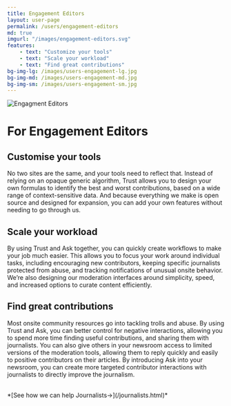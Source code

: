 ```yaml
---
title: Engagement Editors
layout: user-page
permalink: /users/engagement-editors
md: true
imgurl: "/images/engagement-editors.svg"
features:
    - text: "Customize your tools"
    - text: "Scale your workload"
    - text: "Find great contributions"
bg-img-lg: /images/users-engagement-lg.jpg
bg-img-md: /images/users-engagement-md.jpg
bg-img-sm: /images/users-engagement-sm.jpg
---
```


![Engagment Editors](/images/engagement-editors.svg)

# For Engagement Editors

## Customise your tools 

No two sites are the same, and your tools need to reflect that. Instead of relying on an opaque generic algorithm, Trust allows you to design your own formulas to identify the best and worst contributions, based on a wide range of context-sensitive data. And because everything we make is open source and designed for expansion, you can add your own features without needing to go through us.

## Scale your workload

By using Trust and Ask together, you can quickly create workflows to make your job much easier. This allows you to focus your work around individual tasks, including encouraging new contributors, keeping specific journalists protected from abuse, and tracking notifications of unusual onsite behavior. We’re also designing our moderation interfaces around simplicity, speed, and increased options to curate content efficiently.

## Find great contributions

Most onsite community resources go into tackling trolls and abuse. By using Trust and Ask, you can better control for negative interactions, allowing you to spend more time finding useful contributions, and sharing them with journalists. You can also give others in your newsroom access to limited versions of the moderation tools, allowing them to reply quickly and easily to positive contributors on their articles. By introducing Ask into your newsroom, you can create more targeted contributor interactions with journalists to directly improve the journalism.

<br />
*[See how we can help Journalists->](/journalists.html)*
